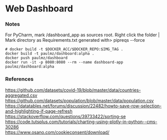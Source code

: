 # Web Dashboard

### Notes
For PyCharm, mark /dashboard_app as sources root. Right click the folder | Mark directory as
Requirements.txt generated with> pipreqs --force
```
# docker build -t $DOCKER_ACC/$DOCKER_REPO:$IMG_TAG .
docker build -t paulmz/dashboard:alpha .
docker push paulmz/dashboard
docker run -it -p 8080:8080 --rm --name dashboard-app paulmz/dashboard:alpha
```

### References
https://github.com/datasets/covid-19/blob/master/data/countries-aggregated.csv  
https://github.com/datasets/population/blob/master/data/population.csv  
https://datatables.net/forums/discussion/22482/howto-save-row-selection-and-highlighting-if-page-refresh  
https://stackoverflow.com/questions/39733422/sorting-se  
https://code.tutsplus.com/tutorials/charting-using-plotly-in-python--cms-30286  
https://www.osano.com/cookieconsent/download/  
